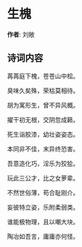 # 生槐

**作者**: 刘敞

## 诗词内容

苒苒庭下槐，苍苍山中桧。

臭味久矣殊，荣枯莫相待。

胡为寓形生，曾不异风概。

擢干初无根，交阴忽成籁。

死生诣胶漆，幼壮姿姿态。

本同非不佳，末异终恐害。

吾意造化巧，淫乐为狡狯。

玩此三公才，比之女萝辈。

不然世俗薄，苟合耻刚介。

妄彼特立姿，乐附柔弱类。

谁能极物理，且以嘲大块。

陶冶如吾言，庸庸亦何怪。

